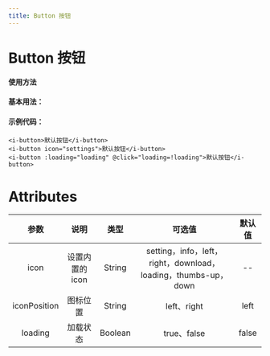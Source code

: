 ```yaml
---
title: Button 按钮
---
```

# Button 按钮

**使用方法**

#### 基本用法：

<ClientOnly>
<button-demo-1></button-demo-1>
</ClientOnly>

#### 示例代码：

```vue
<i-button>默认按钮</i-button>
<i-button icon="settings">默认按钮</i-button>
<i-button :loading="loading" @click="loading=!loading">默认按钮</i-button>
```

# Attributes
|参数| 说明 |  类型  | 可选值 | 默认值 |
| :-------------: |:-------------:| :-----:|:-----:|:-----:|
| icon | 设置内置的icon |    String | setting，info，left，right，download，loading，thumbs-up，down| --
|iconPosition|图标位置|String|left、right|left
| loading      | 加载状态      |  Boolean |true、false| false